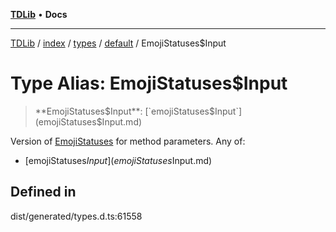 [**TDLib**](../../../../../../README.md) • **Docs**

***

[TDLib](../../../../../../modules.md) / [index](../../../../../README.md) / [types](../../../README.md) / [default](../README.md) / EmojiStatuses$Input

# Type Alias: EmojiStatuses$Input

> **EmojiStatuses$Input**: [`emojiStatuses$Input`](emojiStatuses$Input.md)

Version of [EmojiStatuses](EmojiStatuses-1.md) for method parameters.
Any of:
- [emojiStatuses$Input](emojiStatuses$Input.md)

## Defined in

dist/generated/types.d.ts:61558
